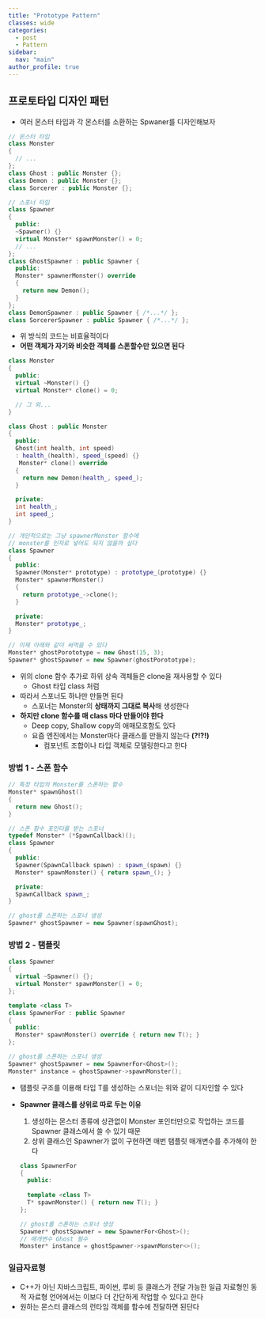```yaml
---
title: "Prototype Pattern"
classes: wide
categories: 
  - post
  - Pattern
sidebar:
  nav: "main"
author_profile: true
---
```

   
## 프로토타입 디자인 패턴
* 여러 몬스터 타입과 각 몬스터를 소환하는 Spwaner를 디자인해보자

```c++
// 몬스터 타입
class Monster
{
  // ...
};
class Ghost : public Monster {};
class Demon : public Monster {};
class Sorcerer : public Monster {};

// 스포너 타입
class Spawner
{
  public:
  ~Spawner() {}
  virtual Monster* spawnMonster() = 0;
  // ...
};
class GhostSpawner : public Spawner {
  public: 
  Monster* spawnerMonster() override
  {
    return new Demon();
  }
};
class DemonSpawner : public Spawner { /*...*/ };
class SorcererSpawner : public Spawner { /*...*/ };
```

* 위 방식의 코드는 비효율적이다
* **어떤 객체가 자기와 비슷한 객체를 스폰할수만 있으면 된다**

```c++
class Monster
{
  public:
  virtual ~Monster() {}
  virtual Monster* clone() = 0;

  // 그 외...
}

class Ghost : public Monster
{
  public:
  Ghost(int health, int speed)
  : health_(health), speed_(speed) {}
   Monster* clone() override
  {
    return new Demon(health_, speed_);
  }

  private:
  int health_;
  int speed_;
}

// 개인적으로는 그냥 spawnerMonster 함수에 
// monster를 인자로 넣어도 되지 않을까 싶다
class Spawner
{
  public:
  Spawner(Monster* prototype) : prototype_(prototype) {}
  Monster* spawnerMonster() 
  {
    return prototype_->clone();
  }

  private:
  Monster* prototype_;
}

// 이제 아래와 같이 써먹을 수 있다
Monster* ghostPorototype = new Ghost(15, 3);
Spawner* ghostSpawner = new Spawner(ghostPorototype);
```
* 위의 clone 함수 추가로 하위 상속 객체들은 clone을 재사용할 수 있다
  * Ghost 타입 class 처럼
* 따라서 스포너도 하나만 만들면 된다
  * 스포너는 Monster의 **상태까지 그대로 복사**해 생성한다
* **하지만 clone 함수를 매 class 마다 만들어야 한다**
  * Deep copy, Shallow copy의 애매모호함도 있다
  * 요즘 엔진에서는 Monster마다 클래스를 만들지 않는다 **(?!?!)**
    * 컴포넌트 조합이나 타입 객체로 모델링한다고 한다

### 방법 1 - 스폰 함수

```c++
// 특정 타입의 Monster를 스폰하는 함수
Monster* spawnGhost()
{
  return new Ghost();
}

// 스폰 함수 포인터를 받는 스포너
typedef Monster* (*SpawnCallback)();
class Spawner
{
  public:
  Spawner(SpawnCallback spawn) : spawn_(spawn) {}
  Monster* spawnMonster() { return spawn_(); }

  private:
  SpawnCallback spawn_;
}

// ghost를 스폰하는 스포너 생성
Spawner* ghostSpawner = new Spawner(spawnGhost);
```

### 방법 2 - 탬플릿

```c++
class Spawner 
{
  virtual ~Spawner() {};
  virtual Monster* spawnMonster() = 0;
};

template <class T>
class SpawnerFor : public Spawner
{
  public:
  Monster* spawnMonster() override { return new T(); }
};

// ghost를 스폰하는 스포너 생성
Spawner* ghostSpawner = new SpawnerFor<Ghost>();
Monster* instance = ghostSpawner->spawnMonster();
```
* 탬플릿 구조를 이용해 타입 T를 생성하는 스포너는 위와 같이 디자인할 수 있다
* **Spawner 클래스를 상위로 따로 두는 이유**
  1. 생성하는 몬스터 종류에 상관없이 Monster 포인터만으로 작업하는 코드를 Spawner 클래스에서 쓸 수 있기 때문
  2. 상위 클래스인 Spawner가 없이 구현하면 매번 탬플릿 매개변수를 추가해야 한다
  
  ```c++
  class SpawnerFor 
  {
    public:
    
    template <class T>
    T* spawnMonster() { return new T(); }
  };

  // ghost를 스폰하는 스포너 생성
  Spawner* ghostSpawner = new SpawnerFor<Ghost>();
  // 매개변수 Ghost 필수
  Monster* instance = ghostSpawner->spawnMonster<>();
  ```

### 일급자료형
* C++가 아닌 자바스크립트, 파이썬, 루비 등 클래스가 전달 가능한 일급 자료형인 동적 자료형 언어에서는 이보다 더 간단하게 작업할 수 있다고 한다
* 원하는 몬스터 클래스의 런타임 객체를 함수에 전달하면 된단다

